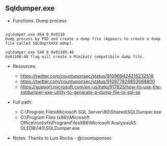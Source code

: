 ## Sqldumper.exe
* Functions: Dump process
```

sqldumper.exe 464 0 0x0110
Dump process by PID and create a dump file (Appears to create a dump file called SQLDmprXXXX.mdmp).

sqldumper.exe 540 0 0x01100:40
0x01100:40 flag will create a Mimikatz compatibile dump file.
```
   
* Resources:   
  * https://twitter.com/countuponsec/status/910969424215232518
  * https://twitter.com/countuponsec/status/910977826853068800
  * https://support.microsoft.com/en-us/help/917825/how-to-use-the-sqldumper-exe-utility-to-generate-a-dump-file-in-sql-se
   
* Full path:   
  * C:\Program Files\Microsoft SQL Server\90\Shared\SQLDumper.exe
  * C:\Program Files (x86)\Microsoft Office\root\vfs\ProgramFilesX86\Microsoft Analysis\AS OLEDB\140\SQLDumper.exe
   
* Notes: Thanks to Luis Rocha - @countuponsec  
   

